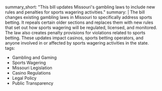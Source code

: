 summary_short: "This bill updates Missouri's gambling laws to include new rules and penalties for sports wagering activities."
summary: |
  The bill changes existing gambling laws in Missouri to specifically address sports betting. It repeals certain older sections and replaces them with new rules that set out how sports wagering will be regulated, licensed, and monitored. The law also creates penalty provisions for violations related to sports betting. These updates impact casinos, sports betting operators, and anyone involved in or affected by sports wagering activities in the state.
tags:
  - Gambling and Gaming
  - Sports Wagering
  - Missouri Legislation
  - Casino Regulations
  - Legal Policy
  - Public Transparency

